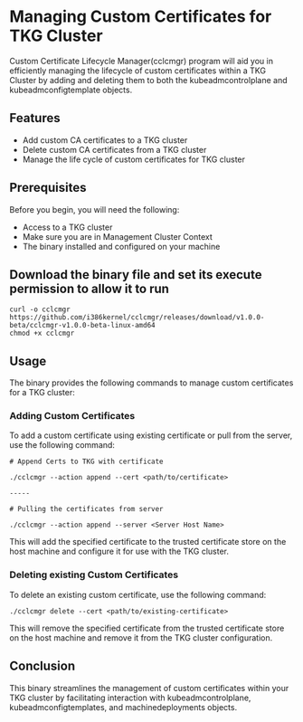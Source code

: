 # Managing Custom Certificates for TKG Cluster 
Custom Certificate Lifecycle Manager(cclcmgr) program will aid you in efficiently managing the lifecycle of custom certificates within a TKG Cluster by adding and deleting them to both the kubeadmcontrolplane and kubeadmconfigtemplate objects.
## Features
- Add custom CA certificates to a TKG cluster
- Delete custom CA certificates from a TKG cluster
- Manage the life cycle of custom certificates for TKG cluster

## Prerequisites
Before you begin, you will need the following:

- Access to a TKG cluster
- Make sure you are in Management Cluster Context
- The binary installed and configured on your machine

##  Download the binary file and set its execute permission to allow it to run
```
curl -o cclcmgr https://github.com/i386kernel/cclcmgr/releases/download/v1.0.0-beta/cclcmgr-v1.0.0-beta-linux-amd64
chmod +x cclcmgr
```

## Usage
The binary provides the following commands to manage custom certificates for a TKG cluster:

### Adding Custom Certificates
To add a custom certificate using existing certificate or pull from the server, use the following command:

```
# Append Certs to TKG with certificate

./cclcmgr --action append --cert <path/to/certificate>

-----

# Pulling the certificates from server

./cclcmgr --action append --server <Server Host Name>
```
This will add the specified certificate to the trusted certificate store on the host machine and configure it for use with the TKG cluster.

### Deleting existing Custom Certificates

To delete an existing custom certificate, use the following command:
```
./cclcmgr delete --cert <path/to/existing-certificate>
```
This will remove the specified certificate from the trusted certificate store on the host machine and remove it from the TKG cluster configuration.

## Conclusion
This binary streamlines the management of custom certificates within your TKG cluster by facilitating interaction with kubeadmcontrolplane, kubeadmconfigtemplates, and machinedeployments objects.